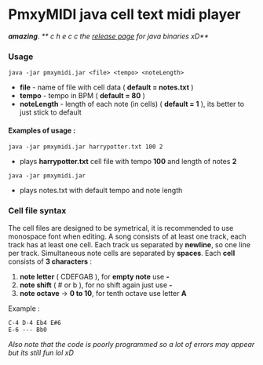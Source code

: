 # PmxyMIDI java cell text midi player
_**amazing**_.
_** c h e c c the [release page](https://github.com/Plasmoxy/PmxyMIDI/releases) for java binaries xD**_

### Usage  
 ```shell
 java -jar pmxymidi.jar <file> <tempo> <noteLength>
 ```

* **file** - name of file with cell data ( **default = notes.txt** )
* **tempo** - tempo in BPM ( **default = 80** )
* **noteLength** - length of each note (in cells) ( **default = 1** ), its better to just stick to default

#### Examples of usage :
```
java -jar pmxymidi.jar harrypotter.txt 100 2
```
 - plays **harrypotter.txt** cell file with tempo **100** and length of notes **2**
```
java -jar pmxymidi.jar
```
 - plays notes.txt with default tempo and note length
### Cell file syntax

The cell files are designed to be symetrical, it is recommended to use monospace font when editing.
A song consists of at least one track, each track has at least one cell.
Each track us separated by **newline**, so one line per track.
Simultaneous note cells are separated by **spaces**.
Each **cell** consists of **3 characters** :
1. **note letter** ( CDEFGAB ), for **empty note** use **-**
2. **note shift** ( # or b ), for no shift again just use **-**
3. **note octave** -> **0 to 10**, for tenth octave use letter **A**

Example :
```
C-4 D-4 Eb4 E#6
E-6 --- Bb0
```

_Also note that the code is poorly programmed so a lot of errors may appear but its still fun lol xD_